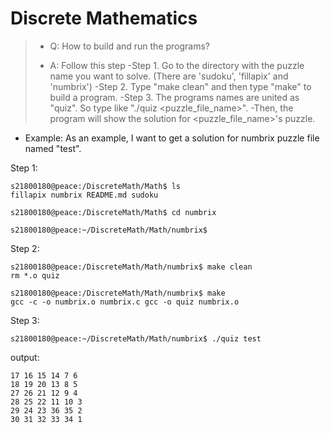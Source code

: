 # Discrete Mathematics
>* Q: How to build and run the programs?
>
> - A: Follow this step
> -Step 1. Go to the directory with the puzzle name you want to solve. (There are 'sudoku', 'fillapix' and 'numbrix') 
> -Step 2. Type "make clean" and then type "make" to build a program. 
> -Step 3. The programs names are united as "quiz". So type like "./quiz <puzzle_file_name>". 
> -Then, the program will show the solution for <puzzle_file_name>'s puzzle.

- Example: As an example, I want to get a solution for numbrix puzzle file named "test".


Step 1:

    s21800180@peace:/DiscreteMath/Math$ ls
    fillapix numbrix README.md sudoku
    
    s21800180@peace:/DiscreteMath/Math$ cd numbrix

    s21800180@peace:~/DiscreteMath/Math/numbrix$
 


Step 2:

    s21800180@peace:/DiscreteMath/Math/numbrix$ make clean
    rm *.o quiz

    s21800180@peace:/DiscreteMath/Math/numbrix$ make 
    gcc -c -o numbrix.o numbrix.c gcc -o quiz numbrix.o

Step 3:

    s21800180@peace:~/DiscreteMath/Math/numbrix$ ./quiz test
output:    
    
    17 16 15 14 7 6 
    18 19 20 13 8 5 
    27 26 21 12 9 4 
    28 25 22 11 10 3 
    29 24 23 36 35 2 
    30 31 32 33 34 1

